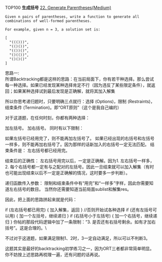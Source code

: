 TOP100
**生成括号**
[22. Generate Parentheses(Medium)](https://leetcode.com/problems/generate-parentheses/)

```
Given n pairs of parentheses, write a function to generate all combinations of well-formed parentheses.

For example, given n = 3, a solution set is:

[
  "((()))",
  "(()())",
  "(())()",
  "()(())",
  "()()()"
]
```

思路一:  
 所谓Backtracking都是这样的思路：在当前局面下，你有若干种选择。那么尝试每一种选择。如果已经发现某种选择肯定不行（因为违反了某些限定条件），就返回；如果某种选择试到最后发现是正确解，就将其加入解集

 所以你思考递归题时，只要明确三点就行：选择 (Options)，限制 (Restraints)，结束条件 (Termination)。即“ORT原则”（这个是我自己编的）

 对于这道题，在任何时刻，你都有两种选择：

 加左括号。
 加右括号。
 同时有以下限制：

 如果左括号已经用完了，则不能再加左括号了。
 如果已经出现的右括号和左括号一样多，则不能再加右括号了。因为那样的话新加入的右括号一定无法匹配。
 结束条件是： 左右括号都已经用完。

 结束后的正确性： 左右括号用完以后，一定是正确解。因为1. 左右括号一样多，2. 每个右括号都一定有与之配对的左括号。因此一旦结束就可以加入解集（有时也可能出现结束以后不一定是正确解的情况，这时要多一步判断）。

 递归函数传入参数： 限制和结束条件中有“用完”和“一样多”字样，因此你需要知道左右括号的数目。 当然你还需要知道当前局面sublist和解集res。

 因此，把上面的思路拼起来就是代码：

 if (左右括号都已用完) {
   加入解集，返回
 }
 //否则开始试各种选择
 if (还有左括号可以用) {
   加一个左括号，继续递归
 }
 if (右括号小于左括号) {
   加一个右括号，继续递归
 }
 你帖的那段代码逻辑中加了一条限制：“3. 是否还有右括号剩余。如有才加右括号”。这是合理的。\

 不过对于这道题，如果满足限制1、2时，3一定自动满足，所以可以不判断3。

 这题其实是最好的backtracking初学练习之一，因为ORT三者都非常简单明显。你不妨按上述思路再梳理一遍，还有问题的话再说。
